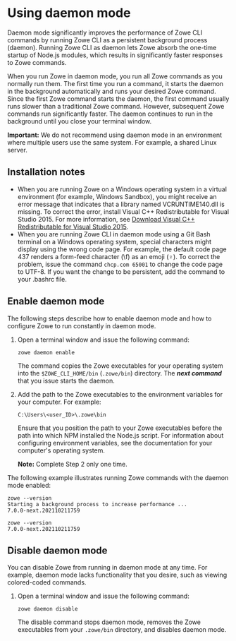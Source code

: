 # Using daemon mode

Daemon mode significantly improves the performance of Zowe CLI commands by running Zowe CLI as a persistent background process (daemon). Running Zowe CLI as daemon lets Zowe absorb the one-time startup of Node.js modules, which results in significantly faster responses to Zowe commands.

When you run Zowe in daemon mode, you run all Zowe commands as you normally run them. The first time you run a command, it starts the daemon in the background automatically and runs your desired Zowe command. Since the first Zowe command starts the daemon, the first command usually runs slower than a traditional Zowe command. However, subsequent Zowe commands run significantly faster. The daemon continues to run in the background until you close your terminal window.

**Important:** We do not recommend using daemon mode in an environment where multiple users use the same system. For example, a shared Linux server.

## Installation notes

* When you are running Zowe on a Windows operating system in a virtual environment (for example, Windows Sandbox), you might receive an error message that indicates that a library named VCRUNTIME140.dll is missing. To correct the error, install Visual C++ Redistributable for Visual Studio 2015. For more information, see [Download Visual C++ Redistributable for Visual Studio 2015](https://www.microsoft.com/en-us/download/details.aspx?id=48145).
* When you are running Zowe CLI in daemon mode using a Git Bash terminal on a Windows operating system, special characters might display using the wrong code page. For example, the default code page 437 renders a form-feed character (\f) as an emoji (♀️). To correct the problem, issue the command `chcp.com 65001` to change the code page to UTF-8. If you want the change to be persistent, add the command to your .bashrc file.

## Enable daemon mode

The following steps describe how to enable daemon mode and how to configure Zowe to run constantly in daemon mode.

1. Open a terminal window and issue the following command:

    ```
    zowe daemon enable
    ```

    The command copies the Zowe executables for your operating system into the `$ZOWE_CLI_HOME/bin` (`.zowe/bin`) directory. The ***next command*** that you issue starts the daemon.

2. Add the path to the Zowe executables to the environment variables for your computer. For example:

    ```
    C:\Users\<user_ID>\.zowe\bin
    ```

    Ensure that you position the path to your Zowe executables before the path into which NPM installed the Node.js script. For information about configuring environment variables, see the documentation for your computer's operating system.

    **Note:** Complete Step 2 only one time.

The following example illustrates running Zowe commands with the daemon mode enabled:

```
zowe --version
Starting a background process to increase performance ...
7.0.0-next.202110211759

zowe --version
7.0.0-next.202110211759
```

## Disable daemon mode

You can disable Zowe from running in daemon mode at any time. For example, daemon mode lacks functionality that you desire, such as viewing colored-coded commands.

1. Open a terminal window and issue the following command:

    ```
    zowe daemon disable
    ```

    The disable command stops daemon mode, removes the Zowe executables from your `.zowe/bin` directory, and disables daemon mode.

